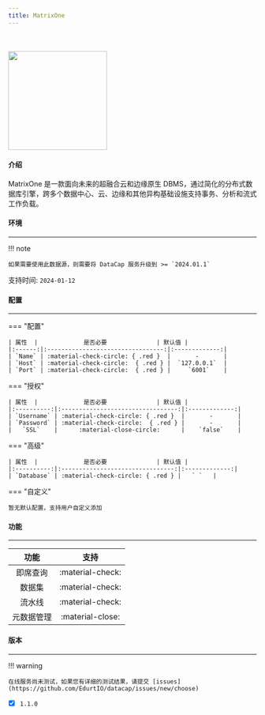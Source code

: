 ```yaml
---
title: MatrixOne
---
```


<img src="/assets/plugin/matrixone.png" class="connector-logo" style="width: 200px; margin-top: 35px;" />

#### 介绍

MatrixOne 是一款面向未来的超融合云和边缘原生 DBMS，通过简化的分布式数据库引擎，跨多个数据中心、云、边缘和其他异构基础设施支持事务、分析和流式工作负载。

#### 环境

---

!!! note

    如果需要使用此数据源，则需要将 DataCap 服务升级到 >= `2024.01.1`

支持时间: `2024-01-12`

#### 配置

---

=== "配置"

    | 属性  |             是否必要              | 默认值 |
    |:------:|:---------------------------------:|:-------------:|
    | `Name` | :material-check-circle: { .red }  |       -       |
    | `Host` | :material-check-circle:  { .red } |  `127.0.0.1`  |
    | `Port` | :material-check-circle:  { .red } |     `6001`    |

=== "授权"

    | 属性  |             是否必要              | 默认值 |
    |:----------:|:---------------------------------:|:-------------:|
    | `Username` | :material-check-circle: { .red }  |       -       |
    | `Password` | :material-check-circle:  { .red } |       -       |
    |   `SSL`    |      :material-close-circle:      |    `false`    |

=== "高级"

    | 属性  |             是否必要              | 默认值 |
    |:----------:|:--------------------------------:|:-------------:|
    | `Database` | :material-check-circle: { .red } |   ` `   |

=== "自定义"

    暂无默认配置，支持用户自定义添加

#### 功能

---

|  功能   |        支持        |
|:-----:|:----------------:|
| 即席查询  | :material-check: |
|  数据集  | :material-check: |
|  流水线  | :material-check: |
| 元数据管理 | :material-close: |

#### 版本

---

!!! warning

    在线服务尚未测试，如果您有详细的测试结果，请提交 [issues](https://github.com/EdurtIO/datacap/issues/new/choose)

- [x] `1.1.0`
